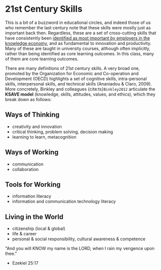 # 21st Century Skills

This is a bit of a buzzword in educational circles, and indeed those of us who remember the last century note that these skills were mostly just as important back then. Regardless, these are a set of cross-cutting skills that have consistently been [identified as most important by employers in the knowledge economy](https://brookfieldinstitute.ca/wp-content/uploads/Communitech_FinalReport.pdf), and as fundamental to innovation and productivity. Many of these are taught in university courses, although often implicitly, rather than being identified as core learning outcomes. In this class, many of them are core learning outcomes.

There are many definitions of 21st century skills. A very broad one, promoted by the Organization for Economic and Co-operation and Development (OECD) highlights a set of cognitive skills, intra-personal skills, interpersonal skills, and technical skills (Ananiadou & Claro, 2009). More concretely, Binkley and colleagues {cite:ts}`Binkley2012` articulate the **KSAVE model** (knowledge, skills, attitudes, values, and ethics), which they break down as follows:

## Ways of Thinking
- creativity and innovation
- critical thinking, problem solving, decision making
- learning to learn, metacognition

## Ways of Working
- communication
- collaboration

## Tools for Working
- information literacy
- information and communication technology literacy

## Living in the World
- citizenship (local & global)
- life & career
- personal & social responsibility, cultural awareness & competence

"And you will KNOW my name is the LORD, when I rain my vengence upon thee."
- Ezekiel 25:17